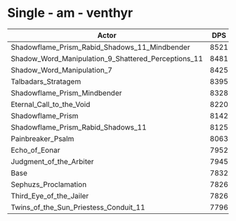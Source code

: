# Single - am - venthyr
| Actor | DPS | Increase |
|---|:---:|:---:|
|Shadowflame_Prism_Rabid_Shadows_11_Mindbender|8521|8.80%|
|Shadow_Word_Manipulation_9_Shattered_Perceptions_11|8481|8.29%|
|Shadow_Word_Manipulation_7|8425|7.57%|
|Talbadars_Stratagem|8395|7.19%|
|Shadowflame_Prism_Mindbender|8328|6.34%|
|Eternal_Call_to_the_Void|8220|4.96%|
|Shadowflame_Prism|8142|3.96%|
|Shadowflame_Prism_Rabid_Shadows_11|8125|3.74%|
|Painbreaker_Psalm|8063|2.95%|
|Echo_of_Eonar|7952|1.54%|
|Judgment_of_the_Arbiter|7945|1.45%|
|Base|7832|0.00%|
|Sephuzs_Proclamation|7826|-0.07%|
|Third_Eye_of_the_Jailer|7826|-0.07%|
|Twins_of_the_Sun_Priestess_Conduit_11|7796|-0.46%|
